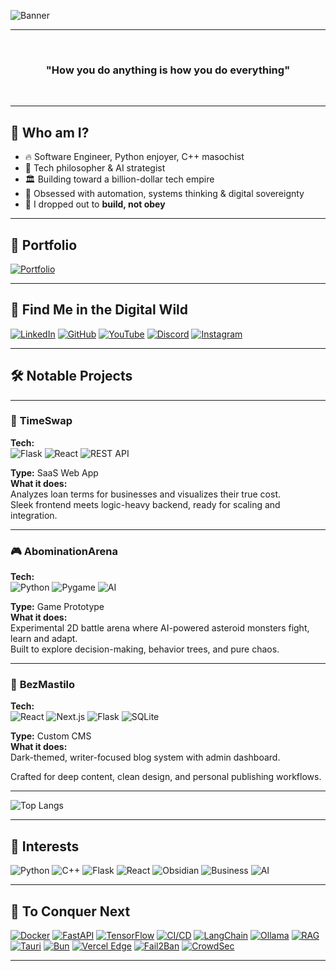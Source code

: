 ![Banner](https://github.com/user-attachments/assets/4b3c0276-e910-4309-903e-f8a2e9a3d68f)

---

</br>

<h3 align="center">
  "How you do anything is how you do everything"
</h3>

</br>

---

## 👑 Who am I?
- 🔥 Software Engineer, Python enjoyer, C++ masochist
- 🧠 Tech philosopher & AI strategist
- 🏛️ Building toward a billion-dollar tech empire
- 🐍 Obsessed with automation, systems thinking & digital sovereignty
- 🖤 I dropped out to **build, not obey**

---

## 📑 Portfolio

[![Portfolio](https://img.shields.io/badge/View%20Projects-222831?style=for-the-badge&logo=codeproject&logoColor=white)](https://your-portfolio-link.com)

---

## 🔗 Find Me in the Digital Wild
[![LinkedIn](https://img.shields.io/badge/LinkedIn-%230077B5.svg?style=for-the-badge&logo=linkedin&logoColor=white)](https://www.linkedin.com/in/xxfireboomxx)
[![GitHub](https://img.shields.io/badge/GitHub-%23181717.svg?style=for-the-badge&logo=github&logoColor=white)](https://github.com/xxfireboomxx)
[![YouTube](https://img.shields.io/badge/YouTube-%23FF0000.svg?style=for-the-badge&logo=youtube&logoColor=white)](https://www.youtube.com/@xxfireboomxx)
[![Discord](https://img.shields.io/badge/Discord-%235865F2.svg?style=for-the-badge&logo=discord&logoColor=white)](https://discord.com/users/xxfireboomxx)
[![Instagram](https://img.shields.io/badge/Instagram-%23E4405F.svg?style=for-the-badge&logo=instagram&logoColor=white)](https://instagram.com/fireboomxdd)


---

## 🛠️ Notable Projects

---

### 🚀 **TimeSwap**
**Tech:**  
![Flask](https://img.shields.io/badge/Flask-black?style=flat-square&logo=flask&logoColor=white)
![React](https://img.shields.io/badge/React-20232A?style=flat-square&logo=react&logoColor=61DAFB)
![REST API](https://img.shields.io/badge/REST%20API-4caf50?style=flat-square&logo=apachespark&logoColor=white)

**Type:** SaaS Web App  
**What it does:**  
Analyzes loan terms for businesses and visualizes their true cost.  
Sleek frontend meets logic-heavy backend, ready for scaling and integration.

---

### 🎮 **AbominationArena**
**Tech:**  
![Python](https://img.shields.io/badge/Python-14354C?style=flat-square&logo=python&logoColor=white)
![Pygame](https://img.shields.io/badge/Pygame-2E8B57?style=flat-square&logo=pygame&logoColor=white)
![AI](https://img.shields.io/badge/AI-212121?style=flat-square&logo=openai&logoColor=white)

**Type:** Game Prototype  
**What it does:**  
Experimental 2D battle arena where AI-powered asteroid monsters fight, learn and adapt.  
Built to explore decision-making, behavior trees, and pure chaos.

---

### 📝 **BezMastilo**
**Tech:**  
![React](https://img.shields.io/badge/React-20232A?style=flat-square&logo=react&logoColor=61DAFB)
![Next.js](https://img.shields.io/badge/Next.js-000?style=flat-square&logo=nextdotjs&logoColor=white)
![Flask](https://img.shields.io/badge/Flask-black?style=flat-square&logo=flask&logoColor=white)
![SQLite](https://img.shields.io/badge/SQLite-003B57?style=flat-square&logo=sqlite&logoColor=white)

**Type:** Custom CMS  
**What it does:**  
Dark-themed, writer-focused blog system with admin dashboard.

Crafted for deep content, clean design, and personal publishing workflows.



---

![Top Langs](https://github-readme-stats.vercel.app/api/top-langs/?username=XxFireBoomxX&layout=compact&theme=radical)

---

## 🧩 Interests
![Python](https://img.shields.io/badge/Python-%2314354C.svg?style=for-the-badge&logo=python&logoColor=white)
![C++](https://img.shields.io/badge/C++-%2300599C.svg?style=for-the-badge&logo=c%2B%2B&logoColor=white)
![Flask](https://img.shields.io/badge/Flask-%23000.svg?style=for-the-badge&logo=flask&logoColor=white)
![React](https://img.shields.io/badge/React-%2320232a.svg?style=for-the-badge&logo=react&logoColor=%2361DAFB)
![Obsidian](https://img.shields.io/badge/Obsidian-%23483699.svg?style=for-the-badge&logo=obsidian&logoColor=white)
![Business](https://img.shields.io/badge/Business-%23FF6F00.svg?style=for-the-badge&logo=briefcase&logoColor=white)
![AI](https://img.shields.io/badge/AI-%234285F4.svg?style=for-the-badge&logo=openai&logoColor=white)



---

## 🧪 To Conquer Next
[![Docker](https://img.shields.io/badge/Docker-2496ED?style=for-the-badge&logo=docker&logoColor=white)](https://www.docker.com/)
[![FastAPI](https://img.shields.io/badge/FastAPI-009688?style=for-the-badge&logo=fastapi&logoColor=white)](https://fastapi.tiangolo.com/)
[![TensorFlow](https://img.shields.io/badge/TensorFlow-FF6F00?style=for-the-badge&logo=tensorflow&logoColor=white)](https://www.tensorflow.org/)
[![CI/CD](https://img.shields.io/badge/CI%2FCD-A100FF?style=for-the-badge&logo=githubactions&logoColor=white)](https://docs.github.com/en/actions)
[![LangChain](https://img.shields.io/badge/LangChain-000000?style=for-the-badge&logo=chainlink&logoColor=white)](https://www.langchain.com/)
[![Ollama](https://img.shields.io/badge/Ollama-2E2E2E?style=for-the-badge&logo=llama&logoColor=white)](https://ollama.com/)
[![RAG](https://img.shields.io/badge/RAG-4A148C?style=for-the-badge&logo=graphql&logoColor=white)](https://www.pinecone.io/learn/retrieval-augmented-generation/)
[![Tauri](https://img.shields.io/badge/Tauri-FFC107?style=for-the-badge&logo=tauri&logoColor=black)](https://tauri.app/)
[![Bun](https://img.shields.io/badge/Bun-000000?style=for-the-badge&logo=bun&logoColor=white)](https://bun.sh/)
[![Vercel Edge](https://img.shields.io/badge/Vercel%20Edge-000?style=for-the-badge&logo=vercel&logoColor=white)](https://vercel.com/docs/edge-network/overview)
[![Fail2Ban](https://img.shields.io/badge/Fail2Ban-004d40?style=for-the-badge&logo=gnubash&logoColor=white)](http://www.fail2ban.org/)
[![CrowdSec](https://img.shields.io/badge/CrowdSec-0057A0?style=for-the-badge&logo=shield&logoColor=white)](https://www.crowdsec.net/)


---

